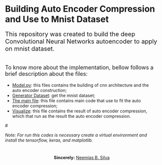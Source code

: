 # Building Auto Encoder Compression and Use to Mnist Dataset

<p style="font-size:20px;">This repository was created to build the deep Convolutional Neural Networks autoencoder to apply on mnist dataset.</p>

#

<p style="font-size:18px;">To know more about the implementation, bellow follows a brief description about the files:</p>


<ul>
    <li> <a href="model.py">Model.py</a>: this files contains the building of cnn architecture and the auto encoder construction;
    <li> <a href="dataset_generator.py">Generator Dataset</a>: get the mnist dataset;
    <li> <a href="train_auto_encoder.py">The main file</a>: this file contains main code that use to fit the auto encoder compression;
    <li> <a href="autoencoder-analysis.py">Visualize</a>: this file contains the result of auto encoder compression, which that run as the result the auto encoder compression.
</ul>
#

_Note: For run this codes is necessary create a virtual environment and install the tensorflow, keras, and matplotlib._

#

<p align="center"><b>Sincerely:</b> <a href="https://github.com/neemiasbsilva">Neemias B. Silva</a></p>

